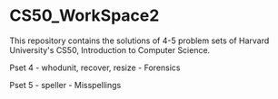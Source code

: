 # CS50_WorkSpace2
This repository contains the solutions of 4-5 problem sets of Harvard University's CS50, Introduction to Computer Science.

Pset 4 - whodunit, recover, resize - Forensics

Pset 5 - speller                   - Misspellings
